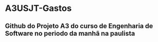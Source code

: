 # A3USJT-Gastos
## Github do Projeto A3 do curso de Engenharia de Software no periodo da manhã na paulista

